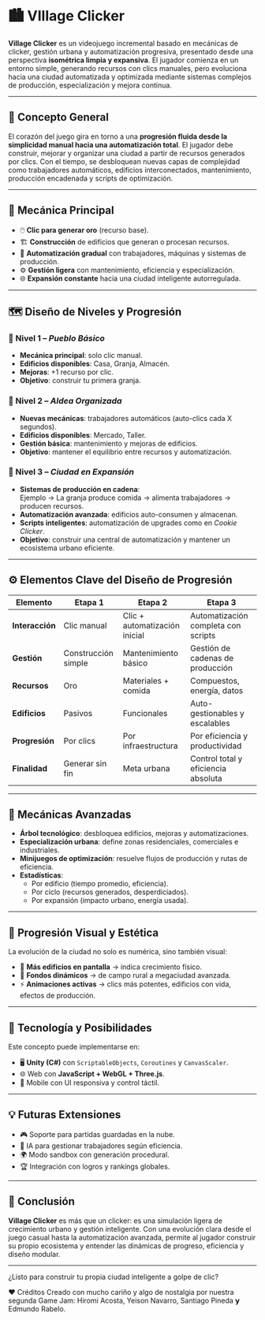 # 🏙️ VIllage Clicker   

**Village Clicker** es un videojuego incremental basado en mecánicas de clicker, gestión urbana y automatización progresiva, presentado desde una perspectiva **isométrica limpia y expansiva**. El jugador comienza en un entorno simple, generando recursos con clics manuales, pero evoluciona hacia una ciudad automatizada y optimizada mediante sistemas complejos de producción, especialización y mejora continua.

---

## 🎯 Concepto General 

El corazón del juego gira en torno a una **progresión fluida desde la simplicidad manual hacia una automatización total**. El jugador debe construir, mejorar y organizar una ciudad a partir de recursos generados por clics. Con el tiempo, se desbloquean nuevas capas de complejidad como trabajadores automáticos, edificios interconectados, mantenimiento, producción encadenada y scripts de optimización.

---

## 🧱 Mecánica Principal

- 🖱️ **Clic para generar oro** (recurso base).
- 🏗️ **Construcción** de edificios que generan o procesan recursos.
- 🤖 **Automatización gradual** con trabajadores, máquinas y sistemas de producción.
- ⚙️ **Gestión ligera** con mantenimiento, eficiencia y especialización.
- 🌐 **Expansión constante** hacia una ciudad inteligente autorregulada.

---

## 🗺️ Diseño de Niveles y Progresión

### 🔹 Nivel 1 – *Pueblo Básico*
- **Mecánica principal**: solo clic manual.
- **Edificios disponibles**: Casa, Granja, Almacén.
- **Mejoras**: +1 recurso por clic.
- **Objetivo**: construir tu primera granja.

### 🔹 Nivel 2 – *Aldea Organizada*
- **Nuevas mecánicas**: trabajadores automáticos (auto-clics cada X segundos).
- **Edificios disponibles**: Mercado, Taller.
- **Gestión básica**: mantenimiento y mejoras de edificios.
- **Objetivo**: mantener el equilibrio entre recursos y automatización.

### 🔹 Nivel 3 – *Ciudad en Expansión*
- **Sistemas de producción en cadena**:  
  Ejemplo → La granja produce comida → alimenta trabajadores → producen recursos.
- **Automatización avanzada**: edificios auto-consumen y almacenan.
- **Scripts inteligentes**: automatización de upgrades como en *Cookie Clicker*.
- **Objetivo**: construir una central de automatización y mantener un ecosistema urbano eficiente.

---

## ⚙️ Elementos Clave del Diseño de Progresión

| Elemento           | Etapa 1                | Etapa 2                         | Etapa 3                                |
|--------------------|------------------------|----------------------------------|----------------------------------------|
| **Interacción**     | Clic manual            | Clic + automatización inicial   | Automatización completa con scripts    |
| **Gestión**         | Construcción simple    | Mantenimiento básico            | Gestión de cadenas de producción       |
| **Recursos**        | Oro                    | Materiales + comida             | Compuestos, energía, datos             |
| **Edificios**       | Pasivos                | Funcionales                     | Auto-gestionables y escalables         |
| **Progresión**      | Por clics              | Por infraestructura             | Por eficiencia y productividad         |
| **Finalidad**       | Generar sin fin        | Meta urbana                     | Control total y eficiencia absoluta    |

---

## 🌟 Mecánicas Avanzadas

- **Árbol tecnológico**: desbloquea edificios, mejoras y automatizaciones.
- **Especialización urbana**: define zonas residenciales, comerciales e industriales.
- **Minijuegos de optimización**: resuelve flujos de producción y rutas de eficiencia.
- **Estadísticas**:
  - Por edificio (tiempo promedio, eficiencia).
  - Por ciclo (recursos generados, desperdiciados).
  - Por expansión (impacto urbano, energía usada).

---

## 🎨 Progresión Visual y Estética

La evolución de la ciudad no solo es numérica, sino también visual:

- 🏡 **Más edificios en pantalla** → indica crecimiento físico.
- 🌄 **Fondos dinámicos** → de campo rural a megaciudad avanzada.
- ⚡ **Animaciones activas** → clics más potentes, edificios con vida, efectos de producción.

---

## 🧩 Tecnología y Posibilidades

Este concepto puede implementarse en:

- 🖥️ **Unity (C#)** con `ScriptableObjects`, `Coroutines` y `CanvasScaler`.
- 🌐 Web con **JavaScript + WebGL + Three.js**.
- 📱 Mobile con UI responsiva y control táctil.

---

## 💡 Futuras Extensiones

- 🎮 Soporte para partidas guardadas en la nube.
- 🧠 IA para gestionar trabajadores según eficiencia.
- 🌍 Modo sandbox con generación procedural.
- 🏆 Integración con logros y rankings globales.

---

## 🧠 Conclusión

**Village Clicker** es más que un clicker: es una simulación ligera de crecimiento urbano y gestión inteligente. Con una evolución clara desde el juego casual hasta la automatización avanzada, permite al jugador construir su propio ecosistema y entender las dinámicas de progreso, eficiencia y diseño modular.

---

¿Listo para construir tu propia ciudad inteligente a golpe de clic?


❤️ Créditos Creado con mucho cariño y algo de nostalgia por nuestra segunda Game Jam: Hiromi Acosta, Yeison Navarro, Santiago Pineda 𝘆 Edmundo Rabelo.

